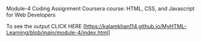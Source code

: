 Module-4 Coding Assignment
Coursera course: HTML, CSS, and Javascript for Web Developers

To see the output CLICK HERE [https://kalamkhan114.github.io/MyHTML-Learning/blob/main/module-4/index.html]
